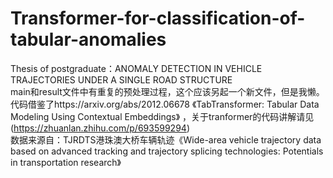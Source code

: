 # Transformer-for-classification-of-tabular-anomalies
Thesis of postgraduate：ANOMALY DETECTION IN VEHICLE TRAJECTORIES UNDER A SINGLE ROAD STRUCTURE  
main和result文件中有重复的预处理过程，这个应该另起一个新文件，但是我懒。  
代码借鉴了https://arxiv.org/abs/2012.06678  《TabTransformer: Tabular Data Modeling Using Contextual Embeddings》 ，关于tranformer的代码讲解请见(https://zhuanlan.zhihu.com/p/693599294)   
数据来源自：TJRDTS港珠澳大桥车辆轨迹《Wide-area vehicle trajectory data based on advanced tracking and trajectory splicing technologies: Potentials in transportation research》  
